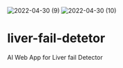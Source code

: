![2022-04-30 (9)](https://user-images.githubusercontent.com/67828564/235131330-7ce9346c-7b16-45f3-a37a-a6d797a3f1d2.png)
![2022-04-30 (10)](https://user-images.githubusercontent.com/67828564/235131376-02851ab7-b81c-439a-b2ac-3daa9b892372.png)
# liver-fail-detetor
AI Web App for Liver fail Detector
